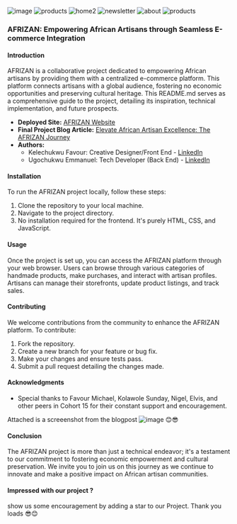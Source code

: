 ![image](https://github.com/kelechukwufavour/AFRIZAN-MVP/assets/125453849/bc672bc7-4805-4a0f-aaee-2439b55a323c)
![products](https://github.com/kelechukwufavour/AFRIZAN-MVP/assets/34918992/eac064a8-261c-42ad-9e92-477ca504f4ef)
![home2](https://github.com/kelechukwufavour/AFRIZAN-MVP/assets/34918992/06ce62c0-bc11-47bb-a15a-fba0f286919d)
![newsletter](https://github.com/kelechukwufavour/AFRIZAN-MVP/assets/34918992/38ac57fe-78e4-4490-991c-2da43c262b84)
![about](https://github.com/kelechukwufavour/AFRIZAN-MVP/assets/34918992/df993353-9c16-4e4e-9c76-f770c61cd3ac)
![products](https://github.com/kelechukwufavour/AFRIZAN-MVP/assets/34918992/fe8f911c-ee84-43f9-88b3-fbef29203105)

### AFRIZAN: Empowering African Artisans through Seamless E-commerce Integration

#### Introduction
AFRIZAN is a collaborative project dedicated to empowering African artisans by providing them with a centralized e-commerce platform. This platform connects artisans with a global audience, fostering no economic opportunities and preserving cultural heritage. This README.md serves as a comprehensive guide to the project, detailing its inspiration, technical implementation, and future prospects.

- **Deployed Site:** [AFRIZAN Website](https://example.com)
- **Final Project Blog Article:** [Elevate African Artisan Excellence: The AFRIZAN Journey](https://example.com/blog)
- **Authors:**
  - Kelechukwu Favour: Creative Designer/Front End - [LinkedIn](https://linkedin.com/kelechukwufavour)
  - Ugochukwu Emmanuel: Tech Developer (Back End) - [LinkedIn](https://linkedin.com/ugochukwuemmanuel)

#### Installation
To run the AFRIZAN project locally, follow these steps:
1. Clone the repository to your local machine.
2. Navigate to the project directory.
3. No installation required for the frontend. It's purely HTML, CSS, and JavaScript.

#### Usage
Once the project is set up, you can access the AFRIZAN platform through your web browser. Users can browse through various categories of handmade products, make purchases, and interact with artisan profiles. Artisans can manage their storefronts, update product listings, and track sales.

#### Contributing
We welcome contributions from the community to enhance the AFRIZAN platform. To contribute:
1. Fork the repository.
2. Create a new branch for your feature or bug fix.
3. Make your changes and ensure tests pass.
4. Submit a pull request detailing the changes made.

#### Acknowledgments
- Special thanks to Favour Michael, Kolawole Sunday, Nigel, Elvis, and other peers in Cohort 15 for their constant support and encouragement.

Attached is a screeenshot from the blogpost
![image](https://github.com/kelechukwufavour/AFRIZAN-MVP/assets/125453849/28dc9729-471c-4e59-8ef8-ec3e60499918)
 😊😎
#### Conclusion
The AFRIZAN project is more than just a technical endeavor; it's a testament to our commitment to fostering economic empowerment and cultural preservation. We invite you to join us on this journey as we continue to innovate and make a positive impact on African artisan communities.

#### Impressed with our project ?
show us some encouragement by adding a star to our Project. Thank you loads 😎😊
